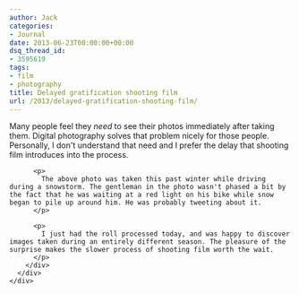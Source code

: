 ```yaml
---
author: Jack
categories:
- Journal
date: 2013-06-23T00:00:00+00:00
dsq_thread_id:
- 3595619
tags:
- film
- photography
title: Delayed gratification shooting film
url: /2013/delayed-gratification-shooting-film/
---
```


<div>
  <div>
    <div>
      <div>
        <div>
          <p>
            Many people feel they <em>need</em> to see their photos immediately after taking them. Digital photography solves that problem nicely for those people. Personally, I don't understand that need and I prefer the delay that shooting film introduces into the process.
          </p>
          
          <p>
            The above photo was taken this past winter while driving during a snowstorm. The gentleman in the photo wasn't phased a bit by the fact that he was waiting at a red light on his bike while snow began to pile up around him. He was probably tweeting about it. 
          </p>
          
          <p>
            I just had the roll processed today, and was happy to discover images taken during an entirely different season. The pleasure of the surprise makes the slower process of shooting film worth the wait.
          </p>
        </div>
      </div>
    </div>
  </div>
</div>
